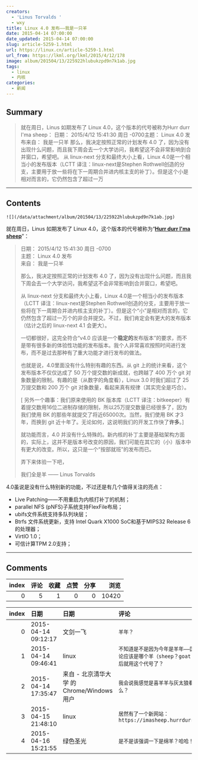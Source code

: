```yaml
---
creators:
  - 'Linus Torvalds '
  - wxy
title: Linux 4.0 发布——我是一只羊
date: 2015-04-14 07:00:00
date_updated: 2015-04-14 07:00:00
slug: article-5259-1.html
url: https://linux.cn/article-5259-1.html
url_from: https://lkml.org/lkml/2015/4/12/178
image: album/201504/13/225922hlubukzpd9n7k1ab.jpg
tags:
  - linux
  - 内核
categories:
  - 新闻
---
```


## Summary

> 就在周日，Linus 如期发布了 Linux 4.0，这个版本的代号被称为Hurr durr I'ma sheep：  日期： 2015/4/12 15:41:30 周日 -0700主题： Linux 4.0 发布来自： 我是一只羊 那么，我决定按照正常的计划发布 4.0 了，因为没有出现什么问题，而且我下周会去一个大学访问，我希望这不会非常影响到合并窗口，希望吧。 从 linux-next 分支和最终大小上看，Linux 4.0是一个相当小的发布版本（LCTT 译注：linux-next是Stephen Rothwell创造的分支，主要用于放一些将在下一周期合并进内核主支的补丁）。但是这个小是相对而言的，它仍然包含了超过一万

***

<!-- more -->

## Contents

`![](/data/attachment/album/201504/13/225922hlubukzpd9n7k1ab.jpg)`

就在周日，Linus 如期发布了 Linux 4.0，这个版本的代号被称为“**[Hurr durr I'ma sheep](https://imasheep.hurrdurr.org/)**”：

> 
> 日期： 2015/4/12 15:41:30 周日 -0700  
> 主题： Linux 4.0 发布  
> 来自： 我是一只羊
> 
> 
>   
> 那么，我决定按照正常的计划发布 4.0 了，因为没有出现什么问题，而且我下周会去一个大学访问，我希望这不会非常影响到合并窗口，希望吧。
> 
> 
> 从 linux-next 分支和最终大小上看，Linux 4.0是一个相当小的发布版本（LCTT 译注：linux-next是Stephen Rothwell创造的分支，主要用于放一些将在下一周期合并进内核主支的补丁）。但是这个“小”是相对而言的，它仍然包含了超过一万个的非合并提交。不过，我们肯定会有更大的发布版本（估计之后的 linux-next 4.1 会更大）。
> 
> 
> 一切都很好，这完全符合“v4.0 应该是一个**稳定的**发布版本”的要求，而不是带有很多新的体验性功能的发布版本。我个人非常喜欢按照时间进行发布，而不是过去那种有了重大功能才进行发布的做法。
> 
> 
> 也就是说，4.0里面没有什么特别有趣的东西。从 git 上的统计来看，这个发布版本不仅仅达成了 50 万个提交数的新成就，也跨越了 400 万个 git 对象数量的限制。有趣的是（从数字的角度看），Linux 3.0 时我们超过了 25 万提交数和 200 万个 git 对象数量，看起来真有规律（其实完全是巧合）。
> 
> 
> [ 另外一个趣事：我们原来使用的 BK 版本库（LCTT 译注：bitkeeper）有着提交数用16位二进制存储的限制，所以25万提交数量已经很多了，因为我们使用 BK 的那些年就提交了将近65000次。当然，我们使用 BK 才3年，而换到 git 近十年了。无论如何，这说明我们的开发工作快了**许多**。]
> 
> 
> 就功能而言，4.0 并没有什么特殊的。新内核的补丁主要是基础架构方面的，实际上，这并不是版本号改变的原因，我们可能在其它的（小）版本中有更大的改变。所以，这只是一个“按部就班”的发布而已。
> 
> 
> 弄下来体验一下吧，
> 
> 
> 我们全是羊 —— Linus Torvalds 
> 
> 
> 

4.0虽说是没有什么特别新的功能，不过还是有几个值得关注的亮点：

* Live Patching——不用重启为内核打补丁的机制；
* parallel NFS (pNFS)子系统支持FlexFile布局；
* ubifs文件系统支持多队列块层；
* Btrfs 文件系统更新，支持 Intel Quark X1000 SoC和基于MIPS32 Release 6的处理器；
* VirtIO 1.0；
* 可信计算TPM 2.0支持；

***

## Comments


|   index |   评论 |   收藏 |   点赞 |   分享 |   浏览 |
|--------:|-------:|-------:|-------:|-------:|-------:|
|       0 |      5 |      1 |      0 |      0 |  10420 |

|   index | 日期                | 日期                                       | 评论                                                                                      |
|--------:|:--------------------|:-------------------------------------------|:------------------------------------------------------------------------------------------|
|       0 | 2015-04-14 09:12:17 | 文剑一飞                                   | `羊年？`                                                                                  |
|       1 | 2015-04-14 09:46:41 | linux                                      | `不知道是不是因为今年是羊年——国外讨论应该是哪个羊（sheep？goat？），然后就用这个代号了？` |
|       2 | 2015-04-14 17:35:47 | 来自 - 北京清华大学 的 Chrome/Windows 用户 | `我会说我感觉是喜羊羊与灰太狼看多了么？`                                                  |
|       3 | 2015-04-15 21:48:10 | linux                                      | `居然有了一个新网站： https://imasheep.hurrdurr.org/`                                     |
|       4 | 2015-04-16 15:21:55 | 绿色圣光                                   | `是不是该强调一下是绵羊？哈哈！`                                                          |
